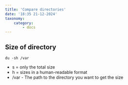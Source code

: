 ```yaml
---
title: 'Compare directories'
date: '18:35 21-12-2024'
taxonomy:
    category:
        - docs
---
```


## Size of directory

    du -sh /var

* s = only the total size
* h = sizes in a human-readable format
* /var - The path to the directory you want to get the size